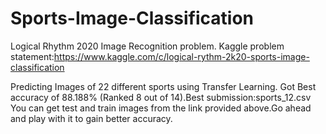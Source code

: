 # Sports-Image-Classification
Logical Rhythm 2020 Image Recognition problem.
 Kaggle problem statement:https://www.kaggle.com/c/logical-rythm-2k20-sports-image-classification
 
 Predicting Images of 22 different sports using Transfer Learning.
 Got Best accuracy of 88.188% (Ranked 8 out of 14).Best submission:sports_12.csv
  You can get test and train images from the link provided above.Go ahead and play with it to gain better accuracy.
